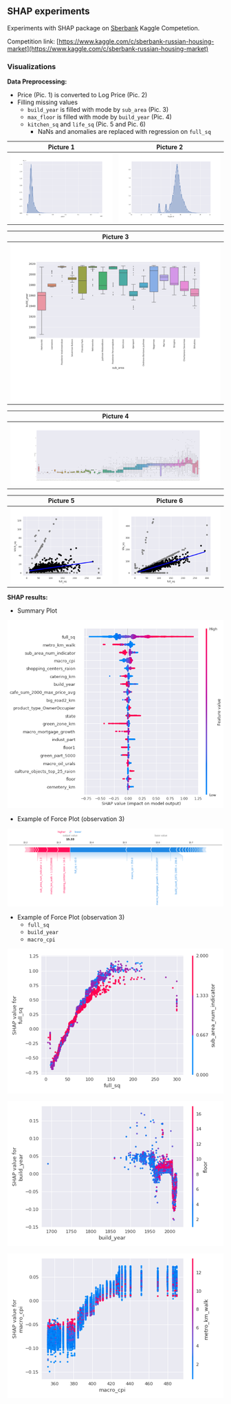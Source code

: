 ## SHAP experiments

Experiments with SHAP package on [Sberbank](https://www.kaggle.com/c/sberbank-russian-housing-market) Kaggle Competetion.

Competition link: [https://www.kaggle.com/c/sberbank-russian-housing-market](https://www.kaggle.com/c/sberbank-russian-housing-market)

### Visualizations

**Data Preprocessing:**

- Price (Pic. 1) is converted to Log Price (Pic. 2)
- Filling missing values
    - `build_year` is filled with mode by `sub_area` (Pic. 3)
    - `max_floor` is filled with mode by `build_year` (Pic. 4)
    - `kitchen_sq` and `life_sq` (Pic. 5 and Pic. 6)
        - NaNs and anomalies are replaced with regression on `full_sq`

| Picture 1                                         | Picture 2
| :-----------------------------------------------: | :--------------------------------------------------: |
| ![](imgs/features_description/raw_price.png) | ![](imgs/features_description/log_price.png) |

| Picture 3                                         |
| :-----------------------------------------------: |
| ![](imgs/feature_prep_additional/build_year_from_sub_area_part.png) |

| Picture 4                                         |
| :-----------------------------------------------: |
| ![](imgs/features_prep/max_floor_from_build_year.png) |


| Picture 5                                         | Picture 6
| :-----------------------------------------------: | :--------------------------------------------------: |
| ![](imgs/features_prep/reg_full_sq_vs_kitch_sq.png) | ![](imgs/features_prep/reg_full_sq_vs_life_sq.png) |

**SHAP results:**

- Summary Plot

![](imgs/shap/summary_plot.png)

- Example of Force Plot (observation 3)

![](imgs/shap/force_plot/0.png)

- Example of Force Plot (observation 3)
    - `full_sq`
    - `build_year`
    - `macro_cpi`

![](imgs/shap/dependence_plot/full_sq_dependence_plot.png)

![](imgs/shap/dependence_plot/build_year_dependence_plot.png)

![](imgs/shap/dependence_plot/macro_cpi_dependence_plot.png)


